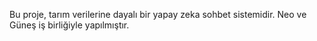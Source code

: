Bu proje, tarım verilerine dayalı bir yapay zeka sohbet sistemidir.
Neo ve Güneş iş birliğiyle yapılmıştır.
